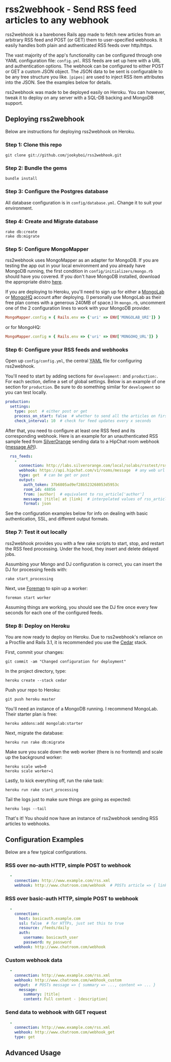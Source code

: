 # rss2webhook - Send RSS feed articles to any webhook

rss2webhook is a barebones Rails app made to fetch new articles from an arbitrary
RSS feed and POST (or GET) them to user-specified webhooks. It easily handles both plain
and authenticated RSS feeds over http/https.

The vast majority of the app's functionality can be configured through one YAML
configuration file: ``config.yml``. RSS feeds are set up here with a URL and authentication
options. The webhook can be configured to either POST or GET a custom JSON object.
The JSON data to be sent is configurable to be any tree structure you like.
``|pipes|`` are used to inject RSS item attributes into the JSON. See the examples
below for details.

rss2webhook was made to be deployed easily on Heroku. You can however, tweak it to
deploy on any server with a SQL-DB backing and MongoDB support.

## Deploying rss2webhook

Below are instructions for deploying rss2webhook on Heroku.

### Step 1: Clone this repo

    git clone git://github.com/jookyboi/rss2webhook.git

### Step 2: Bundle the gems

    bundle install

### Step 3: Configure the Postgres database

All database configuration is in ``config/database.yml``. Change it to suit your environment.

### Step 4: Create and Migrate database

    rake db:create
    rake db:migrate

### Step 5: Configure MongoMapper

rss2webhook uses MongoMapper as an adapter for MongoDB. If you are testing the app out
in your local environment and you already have MongoDB running, the first condition
in ``config/initializers/mongo.rb`` should have you covered. If you don't have MongoDB installed,
download the appropriate distro [here](http://www.mongodb.org/downloads).

If you are deploying to Heroku, you'll need to sign up for either a [MongoLab](http://addons.heroku.com/mongolab)
or [MongoHQ](http://addons.heroku.com/mongohq) account after deploying. (I personally use MongoLab as their
free plan comes with a generous 240MB of space.) In ``mongo.rb``, uncomment one of the 2 configuration
lines to work with your MongoDB provider.

```ruby
MongoMapper.config = { Rails.env => {'uri' => ENV['MONGOLAB_URI']} }
```

or for MongoHQ:

```ruby
MongoMapper.config = { Rails.env => {'uri' => ENV['MONGOHQ_URL']} }
```

### Step 6: Configure your RSS feeds and webhooks

Open up ``config/config.yml``, the central [YAML](http://www.yaml.org/) file for configuring
rss2webhook.

You'll need to start by adding sections for ``development:`` and ``production:``. For each section,
define a set of global settings. Below is an example of one section for ``production``. Be sure to
do something similar for ``development`` so you can test locally.

```yaml
production:
  settings:
    type: post  # either post or get
    process_on_start: false  # whether to send all the articles on first fetch of the feed
    check_interval: 10  # check for feed updates every x seconds
```

After that, you need to configure at least one RSS feed and its corresponding webhook. Here is
an example for an unauthenticated RSS sample feed from [SilverOrange](http://labs.silverorange.com/archive/2003/july/privaterss)
sending data to a HipChat room webhook ([message API](https://www.hipchat.com/docs/api/method/rooms/message)).

```yaml
  rss_feeds:
    -
      connection: http://labs.silverorange.com/local/solabs/rsstest/rss_plain.xml
      webhook: https://api.hipchat.com/v1/rooms/message  # any web url
      type: get  # can be get or post
      output:
        auth_token: 37b6805ad9ef28b523268053d5953c
        room_id: 48856
        from: |author|  # equivalent to rss_article['author']
        message: |title| at |link|  # interpolated values of rss_article
        format: json
```

See the configuration examples below for info on dealing with basic authentication, SSL,
and different output formats.

### Step 7: Test it out locally

rss2webhook provides you with a few rake scripts to start, stop, and restart the RSS feed processing.
Under the hood, they insert and delete delayed jobs.

Assumbing your Mongo and DJ configuration is correct, you can insert the DJ for processing feeds with:

    rake start_processing

Next, use [Foreman](http://michaelvanrooijen.com/articles/2011/06/08-managing-and-monitoring-your-ruby-application-with-foreman-and-upstart/)
to spin up a worker:

    foreman start worker

Assuming things are working, you should see the DJ fire once every few seconds for each one of the configured feeds.

### Step 8: Deploy on Heroku

You are now ready to deploy on Heroku. Due to rss2webhook's reliance on a Procfile and Rails 3.1, it is
recommended you use the [Cedar](http://devcenter.heroku.com/articles/cedar#using_cedar) stack.

First, commit your changes:

    git commit -am "Changed configuration for deployment"

In the project directory, type:

    heroku create --stack cedar

Push your repo to Heroku:

    git push heroku master

You'll need an instance of a MongoDB running. I recommend MongoLab. Their starter plan is free:

    heroku addons:add mongolab:starter

Next, migrate the database:

    heroku run rake db:migrate

Make sure you scale down the web worker (there is no frontend) and scale up the background worker:

    heroku scale web=0
    heroku scale worker=1

Lastly, to kick everything off, run the rake task:

    heroku run rake start_processing

Tail the logs just to make sure things are going as expected:

    heroku logs --tail

That's it! You should now have an instance of rss2webhook sending RSS articles to webhooks.

## Configuration Examples

Below are a few typical configurations.

### RSS over no-auth HTTP, simple POST to webhook

```yaml
  -
    connection: http://www.example.com/rss.xml
    webhook: http://www.chatroom.com/webhook  # POSTs article => { link => ... }
```

### RSS over basic-auth HTTP, simple POST to webhook

```yaml
  -
    connection:
      host: basicauth.example.com
      ssl: false  # for HTTPs, just set this to true
      resource: /feeds/daily
      auth:
        username: basicauth_user
        password: my_password
    webhook: http://www.chatroom.com/webhook
```

### Custom webhook data

```yaml
  -
    connection: http://www.example.com/rss.xml
    webhook: http://www.chatroom.com/webhook_custom
    output:  # POSTs message => { summary => ..., content => ... }
      message:
        summary: |title|
        content: Full content - |description|
```

### Send data to webhook with GET request

```yaml
  -
    connection: http://www.example.com/rss.xml
    webhook: http://www.chatroom.com/webhook_get
    type: get
```

## Advanced Usage